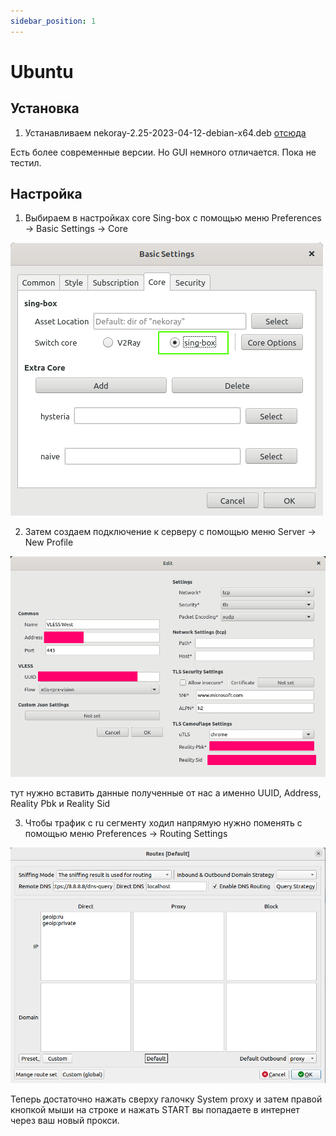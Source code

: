 ```yaml
---
sidebar_position: 1
---
```


# Ubuntu

## Установка

1. Устанавливаем nekoray-2.25-2023-04-12-debian-x64.deb [отсюда](https://github.com/MatsuriDayo/nekoray/releases/tag/2.25)

Есть более современные версии. Но GUI немного отличается. Пока не тестил.

## Настройка

1. Выбираем в настройках core Sing-box с помощью меню Preferences -> Basic Settings -> Core

![ubuntu](../../../static/img/desktop/common/1.png)

2. Затем создаем подключение к серверу с помощью меню Server -> New Profile

![ubuntu](../../../static/img/desktop/common/2.png)

тут нужно вставить данные полученные от нас
а именно UUID, Address, Reality Pbk и Reality Sid

3. Чтобы трафик с ru сегменту ходил напрямую нужно поменять с помощью меню Preferences -> Routing Settings

![ubuntu](../../../static/img/desktop/common/3.png)

Теперь достаточно нажать сверху галочку System proxy и затем правой кнопкой мыши на строке и нажать START вы попадаете в интернет через ваш новый прокси.
